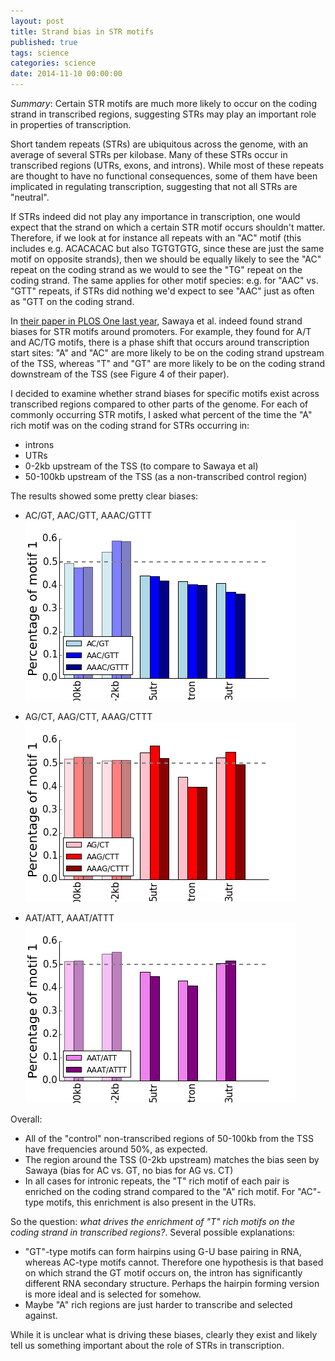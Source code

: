 ```yaml
---
layout: post
title: Strand bias in STR motifs
published: true
tags: science
categories: science
date: 2014-11-10 00:00:00
---
```


*Summary*: Certain STR motifs are much more likely to occur on the coding strand in transcribed regions, suggesting STRs may play an important role in properties of transcription.

Short tandem repeats (STRs) are ubiquitous across the genome, with an average of several STRs per kilobase. Many of these STRs occur in transcribed regions (UTRs, exons, and introns). While most of these repeats are thought to have no functional consequences, some of them have been implicated in regulating transcription, suggesting that not all STRs are "neutral". 

If STRs indeed did not play any importance in transcription, one would expect that the strand on which a certain STR motif occurs shouldn't matter. Therefore, if we look at for instance all repeats with an "AC" motif (this includes e.g. ACACACAC but also TGTGTGTG, since these are just the same motif on opposite strands), then we should be equally likely to see the "AC" repeat on the coding strand as we would to see the "TG" repeat on the coding strand. The same applies for other motif species: e.g. for "AAC" vs. "GTT" repeats, if STRs did nothing we'd expect to see "AAC" just as often as "GTT on the coding strand.

In [their paper in PLOS One last year](http://www.plosone.org/article/info%3Adoi%2F10.1371%2Fjournal.pone.0054710), Sawaya et al. indeed found strand biases for STR motifs around promoters. For example, they found for A/T and AC/TG motifs, there is a phase shift that occurs around transcription start sites: "A" and "AC" are more likely to be on the coding strand upstream of the TSS, whereas "T" and "GT" are more likely to be on the coding strand downstream of the TSS (see Figure 4 of their paper).

I decided to examine whether strand biases for specific motifs exist across transcribed regions compared to other parts of the genome. For each of commonly occurring STR motifs, I asked what percent of the time the "A" rich motif was on the coding strand for STRs occurring in:
* introns
* UTRs
* 0-2kb upstream of the TSS (to compare to Sawaya et al)
* 50-100kb upstream of the TSS (as a non-transcribed control region)

The results showed some pretty clear biases:

* AC/GT, AAC/GTT, AAAC/GTTT
![AC motifs strand bias](images/ac_strand_bias.png)

* AG/CT, AAG/CTT, AAAG/CTTT
![AG motifs strand bias](images/ag_strand_bias.png)

* AAT/ATT, AAAT/ATTT
![AT motifs strand bias](images/at_strand_bias.png)

Overall:
* All of the "control" non-transcribed regions of 50-100kb from the TSS have frequencies around 50%, as expected.
* The region around the TSS (0-2kb upstream) matches the bias seen by Sawaya (bias for AC vs. GT, no bias for AG vs. CT)
* In all cases for intronic repeats, the "T" rich motif of each pair is enriched on the coding strand compared to the "A" rich motif. For "AC"-type motifs, this enrichment is also present in the UTRs.

So the question: *what drives the enrichment of "T" rich motifs on the coding strand in transcribed regions?*. Several possible explanations:
* "GT"-type motifs can form hairpins using G-U base pairing in RNA, whereas AC-type motifs cannot. Therefore one hypothesis is that based on which strand the GT motif occurs on, the intron has significantly different RNA secondary structure. Perhaps the hairpin forming version is more ideal and is selected for somehow.
* Maybe "A" rich regions are just harder to transcribe and selected against.

While it is unclear what is driving these biases, clearly they exist and likely tell us something important about the role of STRs in transcription.




